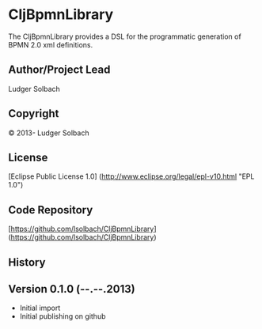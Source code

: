 CljBpmnLibrary
==============
The CljBpmnLibrary provides a DSL for the programmatic generation of BPMN 2.0 xml definitions.

Author/Project Lead
-------------------
Ludger Solbach

Copyright
---------
© 2013- Ludger Solbach

License
-------
[Eclipse Public License 1.0] (http://www.eclipse.org/legal/epl-v10.html "EPL 1.0")

Code Repository
---------------
[https://github.com/lsolbach/CljBpmnLibrary] (https://github.com/lsolbach/CljBpmnLibrary)

History
-------

Version 0.1.0 (--.--.2013)
--------------------------
* Initial import
* Initial publishing on github
